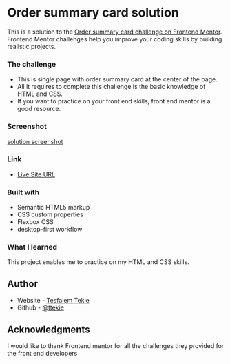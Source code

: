 # Order summary card solution

This is a solution to the [Order summary card challenge on Frontend Mentor](https://keen-bardeen-9c59a0.netlify.app/). Frontend Mentor challenges help you improve your coding skills by building realistic projects. 

### The challenge

- This is single page with order summary card at the center of the page.
- All it requires to complete this challenge is the basic knowledge of HTML and CSS.
- If you want to practice on your front end skills, front end mentor is a good resource.

### Screenshot
[solution screenshot](./images/order-summary-card.png)

### Link

- [Live Site URL](https://keen-bardeen-9c59a0.netlify.app)

### Built with

- Semantic HTML5 markup
- CSS custom properties
- Flexbox CSS
- desktop-first workflow

### What I learned

This project enables me to practice on my HTML and CSS skills.

## Author

- Website - [Tesfalem Tekie](https://ttekie.github.io/portfolio/) 
- Github - [@ttekie](https://github.com/ttekie)

## Acknowledgments

I would like to thank Frontend mentor for all the challenges they provided for the front end developers

